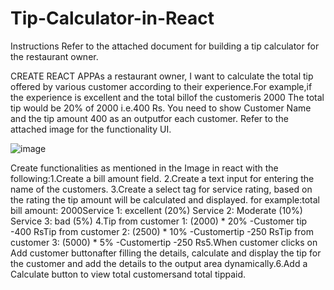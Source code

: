 # Tip-Calculator-in-React
Instructions Refer to the attached document for building a tip calculator for the restaurant owner. 

CREATE REACT APPAs a restaurant owner, I want to calculate the total tip offered by various customer according to their experience.For example,if the experience is excellent and the total billof the customeris 2000 The total tip would be 20% of 2000 i.e.400 Rs. You need to show Customer Name and the tip amount 400 as an outputfor each customer. Refer to the attached image for the functionality UI. 


![image](https://user-images.githubusercontent.com/69638895/115364159-bb2d8180-a1e0-11eb-8afc-8755849892b1.png)

Create functionalities as mentioned in the Image in react with the following:1.Create a bill amount field. 2.Create a text input for entering the name of the customers.
3.Create a select tag for service rating, based on the rating the tip amount will be calculated and displayed. for example:total bill amount: 2000Service 1: excellent (20%)           Service 2: Moderate (10%)          Service 3: bad (5%)                4.Tip from customer 1: (2000) * 20%   -Customer tip -400 RsTip from customer 2: (2500) * 10% -Customertip -250 RsTip from customer 3: (5000) * 5% -Customertip -250 Rs5.When customer clicks on Add customer buttonafter filling the details, calculate and display the tip for the customer and add the details to the output area dynamically.6.Add a Calculate button to view total customersand total tippaid.
